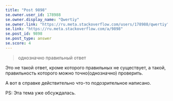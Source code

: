 ```yaml
---
title: "Post 9898"
se.owner.user_id: 178988
se.owner.display_name: "Qwertiy"
se.owner.link: "https://ru.meta.stackoverflow.com/users/178988/qwertiy"
se.link: "https://ru.meta.stackoverflow.com/a/9898"
se.post_id: 9898
se.post_type: answer
se.score: 4
---
```

<blockquote>
  <p>однозначно правильный ответ</p>
</blockquote>

<p>Это не такой ответ, кроме которого правильных не существует, а такой, правильность которого можно точно(однозначно) проверить.</p>

<p>А вот в справке действительно что-то подозрительное написано.</p>

<p>PS: Эта тема уже обсуждалась.</p>
